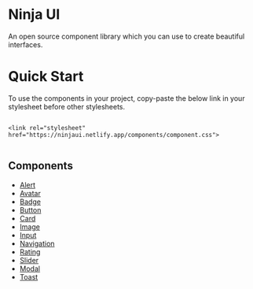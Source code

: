 
# Ninja UI

An open source component library which you can use to create beautiful interfaces.

# Quick Start
To use the components in your project, copy-paste the below link in your stylesheet before other stylesheets.


```

<link rel="stylesheet" href="https://ninjaui.netlify.app/components/component.css"> 


```


## Components

 - [Alert](https://ninjaui.netlify.app/components/alert/alert.html)
 - [Avatar](https://ninjaui.netlify.app/components/avatar/avatar.html)
 - [Badge](https://ninjaui.netlify.app/components/badge/badge.html)
 - [Button](https://ninjaui.netlify.app/components/button/button.html)
 - [Card](https://ninjaui.netlify.app/components/card/card.html)
 - [Image](https://ninjaui.netlify.app/components/image/image.html)
 - [Input](https://ninjaui.netlify.app/components/input/input.html)
 - [Navigation](https://ninjaui.netlify.app/components/navigation/navigation.html)
 - [Rating](https://ninjaui.netlify.app/components/rating/rating.html)
 - [Slider](https://ninjaui.netlify.app/components/slider/slider.html)
 - [Modal](https://ninjaui.netlify.app/components/slider/modal.html)
 - [Toast](https://ninjaui.netlify.app/components/slider/toast.html)

